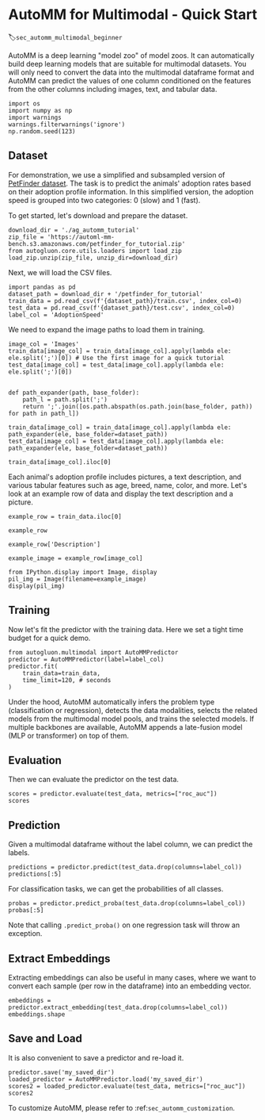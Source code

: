 # AutoMM for Multimodal - Quick Start
:label:`sec_automm_multimodal_beginner`

AutoMM is a deep learning "model zoo" of model zoos. It can automatically build deep learning models that are suitable for multimodal datasets. You will only need to convert the data into the multimodal dataframe format
and AutoMM can predict the values of one column conditioned on the features from the other columns including images, text, and tabular data.


```{.python .input}
import os
import numpy as np
import warnings
warnings.filterwarnings('ignore')
np.random.seed(123)
```

## Dataset

For demonstration, we use a simplified and subsampled version of [PetFinder dataset](https://www.kaggle.com/c/petfinder-adoption-prediction). The task is to predict the animals' adoption rates based on their adoption profile information. In this simplified version, the adoption speed is grouped into two categories: 0 (slow) and 1 (fast).

To get started, let's download and prepare the dataset.


```{.python .input}
download_dir = './ag_automm_tutorial'
zip_file = 'https://automl-mm-bench.s3.amazonaws.com/petfinder_for_tutorial.zip'
from autogluon.core.utils.loaders import load_zip
load_zip.unzip(zip_file, unzip_dir=download_dir)
```

Next, we will load the CSV files.


```{.python .input}
import pandas as pd
dataset_path = download_dir + '/petfinder_for_tutorial'
train_data = pd.read_csv(f'{dataset_path}/train.csv', index_col=0)
test_data = pd.read_csv(f'{dataset_path}/test.csv', index_col=0)
label_col = 'AdoptionSpeed'
```

We need to expand the image paths to load them in training.


```{.python .input}
image_col = 'Images'
train_data[image_col] = train_data[image_col].apply(lambda ele: ele.split(';')[0]) # Use the first image for a quick tutorial
test_data[image_col] = test_data[image_col].apply(lambda ele: ele.split(';')[0])


def path_expander(path, base_folder):
    path_l = path.split(';')
    return ';'.join([os.path.abspath(os.path.join(base_folder, path)) for path in path_l])

train_data[image_col] = train_data[image_col].apply(lambda ele: path_expander(ele, base_folder=dataset_path))
test_data[image_col] = test_data[image_col].apply(lambda ele: path_expander(ele, base_folder=dataset_path))

train_data[image_col].iloc[0]
```

Each animal's adoption profile includes pictures, a text description, and various tabular features such as age, breed, name, color, and more. Let's look at an example row of data and display the text description and a picture.


```{.python .input}
example_row = train_data.iloc[0]

example_row
```


```{.python .input}
example_row['Description']
```


```{.python .input}
example_image = example_row[image_col]

from IPython.display import Image, display
pil_img = Image(filename=example_image)
display(pil_img)
```

## Training
Now let's fit the predictor with the training data. Here we set a tight time budget for a quick demo.

```{.python .input}
from autogluon.multimodal import AutoMMPredictor
predictor = AutoMMPredictor(label=label_col)
predictor.fit(
    train_data=train_data,
    time_limit=120, # seconds
)
```
Under the hood, AutoMM automatically infers the problem type (classification or regression), detects the data modalities, selects the related models from the multimodal model pools, and trains the selected models. If multiple backbones are available, AutoMM appends a late-fusion model (MLP or transformer) on top of them.


## Evaluation
Then we can evaluate the predictor on the test data.
```{.python .input}
scores = predictor.evaluate(test_data, metrics=["roc_auc"])
scores
```


## Prediction
Given a multimodal dataframe without the label column, we can predict the labels.


```{.python .input}
predictions = predictor.predict(test_data.drop(columns=label_col))
predictions[:5]
```

For classification tasks, we can get the probabilities of all classes.


```{.python .input}
probas = predictor.predict_proba(test_data.drop(columns=label_col))
probas[:5]
```

Note that calling `.predict_proba()` on one regression task will throw an exception.


## Extract Embeddings

Extracting embeddings can also be useful in many cases, where we want to convert each sample (per row in the dataframe) into an embedding vector.

```{.python .input}
embeddings = predictor.extract_embedding(test_data.drop(columns=label_col))
embeddings.shape
```


## Save and Load
It is also convenient to save a predictor and re-load it.


```{.python .input}
predictor.save('my_saved_dir')
loaded_predictor = AutoMMPredictor.load('my_saved_dir')
scores2 = loaded_predictor.evaluate(test_data, metrics=["roc_auc"])
scores2
```

To customize AutoMM, please refer to :ref:`sec_automm_customization`.
